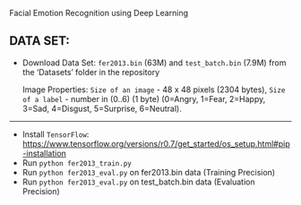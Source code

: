 Facial Emotion Recognition using Deep Learning

DATA SET:
---------
- Download Data Set: `fer2013.bin` (63M) and `test_batch.bin` (7.9M) from the ‘Datasets’ folder in the repository

  Image Properties: `Size of an image` - 48 x 48 pixels (2304 bytes), `Size of a label` - number in (0..6) (1 byte) (0=Angry, 1=Fear, 2=Happy, 3=Sad, 4=Disgust, 5=Surprise, 6=Neutral).


-------------
- Install `TensorFlow`: https://www.tensorflow.org/versions/r0.7/get_started/os_setup.html#pip-installation
- Run `python fer2013_train.py`
- Run `python fer2013_eval.py` on fer2013.bin data (Training Precision)
- Run `python fer2013_eval.py` on test_batch.bin data (Evaluation Precision)